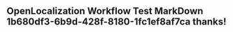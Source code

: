 <properties
ms.topic="hero-topic1"
ms.test1="hero-topic"
ms.test2="test"/>

## OpenLocalization Workflow Test MarkDown 1b680df3-6b9d-428f-8180-1fc1ef8af7ca thanks!
